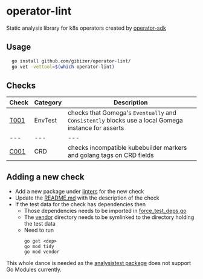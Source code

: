 # operator-lint

Static analysis library for k8s operators created by [operator-sdk](https://sdk.operatorframework.io/)

## Usage
```bash
  go install github.com/gibizer/operator-lint/
  go vet -vettool=$(which operator-lint)
```

## Checks
| Check | Category | Description
|---|---|---|
| [T001](linters/envtest/T001) | EnvTest | checks that Gomega's `Eventually` and `Consistently` blocks use a local Gomega instance for asserts
|---|---|---|
| [C001](linters/crd/C001) | CRD | checks incompatible kubebuilder markers and golang tags on CRD fields


## Adding a new check
- Add a new package under [linters](linters) for the new check
- Update the [README.md](README.md) with the description of the check
- If the test data for the check has dependencies then
  - Those dependencies needs to be imported in
    [force_test_deps.go](force_test_deps.go)
  - The [vendor](vendor) directory needs to be symlinked to the directory
    holding the test data
  - Need to run
    ```shell
    go get <dep>
    go mod tidy
    go mod vendor
    ```
This whole dance is needed as the
[analysistest package](https://pkg.go.dev/golang.org/x/tools/go/analysis/analysistest)
does not support Go Modules currently.
